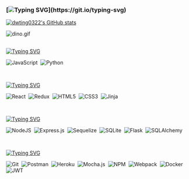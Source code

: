 ### [![Typing SVG](https://readme-typing-svg.herokuapp.com?font=Oleo+Script&size=45&pause=2000&color=0FC2FF&width=1000&height=100&lines=%F0%9F%91%8B+Hi+there%2C+my+name+is+Da+Wei+Ting+%E3%83%BE(%E2%8C%90%E2%96%A0_%E2%96%A0)%E3%83%8E%E2%99%AA)](https://git.io/typing-svg)

[![dwting0322's GitHub stats](https://github-readme-stats.vercel.app/api?username=0322&show_icons=true&theme=dracula)](https://github.com/dwting0322)

<img data-target="animated-image.replacedImage" alt="dino.gif" class="AnimatedImagePlayer-animatedImage" src="https://github.com/saadeghi/saadeghi/raw/master/dino.gif" style="display: block; opacity: 1;">


<!--
**dwting0322/dwting0322** is a ✨ _special_ ✨ repository because its `README.md` (this file) appears on your GitHub profile.

Here are some ideas to get you started:

- 🔭 I’m currently working on ...
- 🌱 I’m currently learning ...
- 👯 I’m looking to collaborate on ...
- 🤔 I’m looking for help with ...
- 💬 Ask me about ...
- 📫 How to reach me: ...
- 😄 Pronouns: ...
- ⚡ Fun fact: ...
-->
<br>

[![Typing SVG](https://readme-typing-svg.herokuapp.com?font=OCR-A&duration=2000&pause=1000&color=0FC2FF&width=125&height=25&lines=Languages%3A)](https://git.io/typing-svg)

![JavaScript](https://img.shields.io/badge/JavaScript-323330?style=for-the-badge&logo=javascript&logoColor=F7DF1E)&nbsp; 
![Python](https://img.shields.io/badge/Python-14354C?style=for-the-badge&logo=python&logoColor=white)&nbsp;

<br>

[![Typing SVG](https://readme-typing-svg.herokuapp.com?font=OCR-A&duration=2000&pause=1000&color=0FC2FF&width=125&height=25&lines=Frontend%3A)](https://git.io/typing-svg)

![React](https://img.shields.io/badge/react-%2320232a.svg?style=for-the-badge&logo=react&logoColor=%2361DAFB)&nbsp;
![Redux](https://img.shields.io/badge/redux-%23593d88.svg?style=for-the-badge&logo=redux&logoColor=white)&nbsp;
![HTML5](https://img.shields.io/badge/html5-%23E34F26.svg?style=for-the-badge&logo=html5&logoColor=white)&nbsp;
![CSS3](https://img.shields.io/badge/css3-%231572B6.svg?style=for-the-badge&logo=css3&logoColor=white)&nbsp;
![Jinja](https://img.shields.io/badge/jinja-white.svg?style=for-the-badge&logo=jinja&logoColor=black)&nbsp;

<br> 

[![Typing SVG](https://readme-typing-svg.herokuapp.com?font=OCR-A&duration=2000&pause=1000&color=0FC2FF&width=125&height=25&lines=Backend%3A)](https://git.io/typing-svg)

![NodeJS](https://img.shields.io/badge/Node.js-339933?style=for-the-badge&logo=nodedotjs&logoColor=white)&nbsp;
![Express.js](https://img.shields.io/badge/express.js-%23404d59.svg?style=for-the-badge&logo=express&logoColor=%2361DAFB)&nbsp;
![Sequelize](https://img.shields.io/badge/Sequelize-52B0E7?style=for-the-badge&logo=Sequelize&logoColor=white)&nbsp;
![SQLite](https://img.shields.io/badge/sqlite-%2307405e.svg?style=for-the-badge&logo=sqlite&logoColor=white)&nbsp;
![Flask](https://img.shields.io/badge/Flask-000000?style=for-the-badge&logo=flask&logoColor=white)&nbsp;
![SQLAlchemy](https://img.shields.io/badge/SQLAlchemy-100000?style=for-the-badge&logo=sql&logoColor=BA1212&labelColor=AD0000&color=A90000)&nbsp; 

<br>

[![Typing SVG](https://readme-typing-svg.herokuapp.com?font=OCR-A&duration=2000&pause=1000&color=0FC2FF&width=145&height=25&lines=Other+Tools%3A)](https://git.io/typing-svg)

![Git](https://img.shields.io/badge/GIT-E44C30?style=for-the-badge&logo=git&logoColor=white)&nbsp;
![Postman](https://img.shields.io/badge/Postman-FF6C37?style=for-the-badge&logo=postman&logoColor=white)&nbsp; 
![Heroku](https://img.shields.io/badge/heroku-%23430098.svg?style=for-the-badge&logo=heroku&logoColor=white)&nbsp; 
![Mocha.js](https://img.shields.io/badge/mocha.js-323330?style=for-the-badge&logo=mocha&logoColor=Brown)&nbsp;
![NPM](https://img.shields.io/badge/npm-CB3837?style=for-the-badge&logo=npm&logoColor=white)&nbsp;
![Webpack](https://img.shields.io/badge/webpack-%238DD6F9.svg?style=for-the-badge&logo=webpack&logoColor=black)&nbsp;
![Docker](https://img.shields.io/badge/docker-%230db7ed.svg?style=for-the-badge&logo=docker&logoColor=white)&nbsp;
![JWT](https://img.shields.io/badge/JWT-black?style=for-the-badge&logo=JSON%20web%20tokens)

<br>
